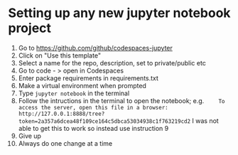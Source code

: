# Setting up any new jupyter notebook project

1. Go to https://github.com/github/codespaces-jupyter
2. Click on "Use this template"
3. Select a name for the repo, description, set to private/public etc
4. Go to code - > open in Codespaces
5. Enter package requirements in requirements.txt
6. Make a virtual environment when prompted
7. Type `jupyter notebook` in the terminal
8. Follow the intructions in the terminal to open the notebook; e.g.
`    To access the server, open this file in a browser:
        http://127.0.0.1:8888/tree?token=2a357a6dcea48f109ce164c5dbca53034938c1f763219cd2`
        I was not able to get this to work so instead use instruction 9
9. Give up
10. Always do one change at a time


